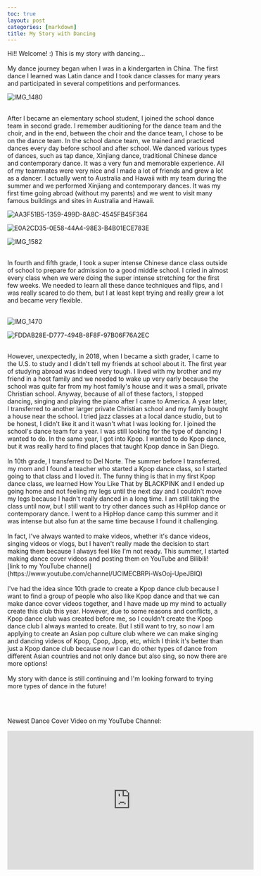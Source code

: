 ```yaml
---
toc: true
layout: post
categories: [markdown]
title: My Story with Dancing
---
```


Hi!! Welcome! :) This is my story with dancing...
<br>
<br>
My dance journey began when I was in a kindergarten in China. The first dance I learned was Latin dance and I took dance classes for many years and participated in several competitions and performances.
<br>

![IMG_1480](https://user-images.githubusercontent.com/89223976/189721951-6013aa56-2a9e-4a87-8f00-7697439af91d.JPG)

<br>
After I became an elementary school student, I joined the school dance team in second grade. I remember auditioning for the dance team and the choir, and in the end, between the choir and the dance team, I chose to be on the dance team. In the school dance team, we trained and practiced dances every day before school and after school. We danced various types of dances, such as tap dance, Xinjiang dance, traditional Chinese dance and contemporary dance. It was a very fun and memorable experience. All of my teammates were very nice and I made a lot of friends and grew a lot as a dancer. I actually went to Australia and Hawaii with my team during the summer and we performed Xinjiang and contemporary dances. It was my first time going abroad (without my parents) and we went to visit many famous buildings and sites in Australia and Hawaii. 
<br>

![AA3F51B5-1359-499D-8A8C-4545FB45F364](https://user-images.githubusercontent.com/89223976/189721100-b13ff50c-4941-49ca-8c95-dff32c2aa37f.jpeg)

![E0A2CD35-0E58-44A4-98E3-B4B01ECE783E](https://user-images.githubusercontent.com/89223976/189720918-bca54a85-0993-467a-a8b2-a5e43c9e71ff.jpeg)

![IMG_1582](https://user-images.githubusercontent.com/89223976/189721839-8dd60993-2416-45f5-a91b-29cbe18aef5a.JPG)

<br>
In fourth and fifth grade, I took a super intense Chinese dance class outside of school to prepare for admission to a good middle school. I cried in almost every class when we were doing the super intense stretching for the first few weeks. We needed to learn all these dance techniques and flips, and I was really scared to do them, but I at least kept trying and really grew a lot and became very flexible.
<br>
<br>

![IMG_1470](https://user-images.githubusercontent.com/89223976/189722154-0172f4f5-fe99-401e-8973-984e07e4b5dd.JPG)

![FDDAB28E-D777-494B-8F8F-97B06F76A2EC](https://user-images.githubusercontent.com/89223976/189721246-5c2c2fef-c07a-41ff-ad0b-b50ecd0b309b.jpeg)

<br>
However, unexpectedly, in 2018, when I became a sixth grader, I came to the U.S. to study and I didn't tell my friends at school about it. The first year of studying abroad was indeed very tough. I lived with my brother and my friend in a host family and we needed to wake up very early because the school was quite far from my host family's house and it was a small, private Christian school. Anyway, because of all of these factors, I stopped dancing, singing and playing the piano after I came to America. A year later, I transferred to another larger private Christian school and my family bought a house near the school. I tried jazz classes at a local dance studio, but to be honest, I didn't like it and it wasn't what I was looking for. I joined the school's dance team for a year. I was still looking for the type of dancing I wanted to do. In the same year, I got into Kpop. I wanted to do Kpop dance, but it was really hard to find places that taught Kpop dance in San Diego.
<br>
<br>
In 10th grade, I transferred to Del Norte. The summer before I transferred, my mom and I found a teacher who started a Kpop dance class, so I started going to that class and I loved it. The funny thing is that in my first Kpop dance class, we learned How You Like That by BLACKPINK and I ended up going home and not feeling my legs until the next day and I couldn't move my legs because I hadn't really danced in a long time. I am still taking the class until now, but I still want to try other dances such as HipHop dance or contemporary dance. I went to a HipHop dance camp this summer and it was intense but also fun at the same time because I found it challenging.
<br>
<br>
In fact, I've always wanted to make videos, whether it's dance videos, singing videos or vlogs, but I haven't really made the decision to start making them because I always feel like I'm not ready. This summer, I started making dance cover videos and posting them on YouTube and Bilibili! 
<br>
[link to my YouTube channel](https://www.youtube.com/channel/UClMECBRPi-WsOoj-UpeJBIQ) 
<br>
<br>
I've had the idea since 10th grade to create a Kpop dance club because I want to find a group of people who also like Kpop dance and that we can make dance cover videos together, and I have made up my mind to actually create this club this year. However, due to some reasons and conflicts, a Kpop dance club was created before me, so I couldn't create the Kpop dance club I always wanted to create. But I still want to try, so now I am applying to create an Asian pop culture club where we can make singing and dancing videos of Kpop, Cpop, Jpop, etc, which I think it's better than just a Kpop dance club because now I can do other types of dance from different Asian countries and not only dance but also sing, so now there are more options! 
<br>
<br>
My story with dance is still continuing and I'm looking forward to trying more types of dance in the future!

<br><br>

Newest Dance Cover Video on my YouTube Channel:
<iframe width="560" height="315" src="https://www.youtube.com/embed/nPUMdzx6ZwU" title="YouTube video player" frameborder="0" allow="accelerometer; autoplay; clipboard-write; encrypted-media; gyroscope; picture-in-picture" allowfullscreen></iframe>
